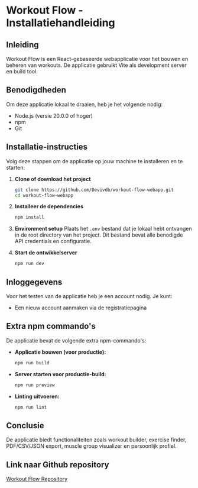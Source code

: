 # Workout Flow - Installatiehandleiding

## Inleiding

Workout Flow is een React-gebaseerde webapplicatie voor het bouwen en beheren van workouts. De applicatie gebruikt Vite als development server en build tool.

## Benodigdheden
Om deze applicatie lokaal te draaien, heb je het volgende nodig:

- Node.js (versie 20.0.0 of hoger)
- npm
- Git

## Installatie-instructies
Volg deze stappen om de applicatie op jouw machine te installeren en te starten:

1. **Clone of download het project**
   ```bash
   git clone https://github.com/Devivdb/workout-flow-webapp.git
   cd workout-flow-webapp
   ```

2. **Installeer de dependencies**
   ```bash
   npm install
   ```

3. **Environment setup**
   Plaats het `.env` bestand dat je lokaal hebt ontvangen in de root directory van het project. Dit bestand bevat alle benodigde API credentials en configuratie.

4. **Start de ontwikkelserver**
   ```bash
   npm run dev
   ```

## Inloggegevens

Voor het testen van de applicatie heb je een account nodig. Je kunt:
- Een nieuw account aanmaken via de registratiepagina

## Extra npm commando's
De applicatie bevat de volgende extra npm-commando's:

- **Applicatie bouwen (voor productie):**
  ```bash
  npm run build
  ```

- **Server starten voor productie-build:**
  ```bash
  npm run preview
  ```

- **Linting uitvoeren:**
  ```bash
  npm run lint
  ```

## Conclusie

De applicatie biedt functionaliteiten zoals workout builder, exercise finder, PDF/CSV/JSON export, muscle group visualizer en persoonlijk profiel.

## Link naar Github repository

[Workout Flow Repository](https://github.com/Devivdb/workout-flow-webapp)